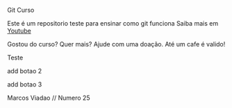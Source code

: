 Git Curso

Este é um repositorio teste para ensinar como git funciona
Saiba mais em [Youtube](www.youtube.com.br)


Gostou do curso? Quer mais? Ajude com uma doação. Até um cafe é valido!

Teste

add botao 2

add botao 3

Marcos Viadao // Numero 25